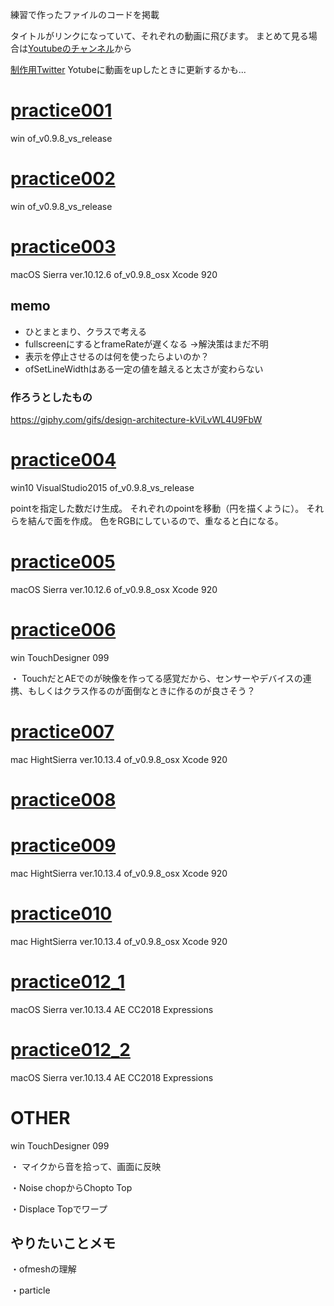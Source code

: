 練習で作ったファイルのコードを掲載

タイトルがリンクになっていて、それぞれの動画に飛びます。
まとめて見る場合は[Youtubeのチャンネル](https://www.youtube.com/channel/UCQeUni-wLO2vDQFQlovq5dg)から

[制作用Twitter](https://twitter.com/_akspect)
Yotubeに動画をupしたときに更新するかも...


# [practice001](https://youtu.be/onrBZjkGosc)

win
of_v0.9.8_vs_release

# [practice002](https://youtu.be/039DiNGGKnk)

win
of_v0.9.8_vs_release

# [practice003](https://www.youtube.com/watch?v=D4KEDgnUDO0)

macOS Sierra ver.10.12.6
of_v0.9.8_osx
Xcode 920

## memo

* ひとまとまり、クラスで考える
* fullscreenにするとframeRateが遅くなる ->解決策はまだ不明
* 表示を停止させるのは何を使ったらよいのか？
* ofSetLineWidthはある一定の値を越えると太さが変わらない

### 作ろうとしたもの
https://giphy.com/gifs/design-architecture-kViLvWL4U9FbW

# [practice004](https://www.youtube.com/watch?v=1jn1afcPgSM&list=PLGGCQlDEkVrGsWBxsLJAg-oVClGfYlHhz&index=4)

win10
VisualStudio2015
of_v0.9.8_vs_release

pointを指定した数だけ生成。
それぞれのpointを移動（円を描くように）。
それらを結んで面を作成。
色をRGBにしているので、重なると白になる。

# [practice005](https://www.youtube.com/watch?v=Ddu3apOVv_E&t=0s&list=PLGGCQlDEkVrGsWBxsLJAg-oVClGfYlHhz&index=5)

macOS Sierra ver.10.12.6
of_v0.9.8_osx
Xcode 920

# [practice006](https://youtu.be/0WeAuu4xgps)

win
TouchDesigner 099

・ TouchだとAEでのが映像を作ってる感覚だから、センサーやデバイスの連携、もしくはクラス作るのが面倒なときに作るのが良さそう？

# [practice007](https://www.youtube.com/watch?v=42hCoVMx79g&t=0s&list=PLGGCQlDEkVrGsWBxsLJAg-oVClGfYlHhz&index=7)

mac HightSierra ver.10.13.4
of_v0.9.8_osx
Xcode 920

# [practice008](https://youtu.be/UKhnG9sUjG4)

# [practice009](https://youtu.be/0FyGmz3EGjQ)

mac HightSierra ver.10.13.4
of_v0.9.8_osx
Xcode 920

# [practice010](https://youtu.be/DXfqG6fvB_Q)

mac HightSierra ver.10.13.4
of_v0.9.8_osx
Xcode 920

# [practice012_1](https://youtu.be/PjcnkXH781Q)

macOS Sierra ver.10.13.4
AE CC2018 Expressions

# [practice012_2](https://youtu.be/V0hMRBHzwmw)

macOS Sierra ver.10.13.4
AE CC2018 Expressions


# OTHER
win
TouchDesigner 099

・ マイクから音を拾って、画面に反映

・Noise chopからChopto Top

・Displace Topでワープ

## やりたいことメモ

・ofmeshの理解

・particle
